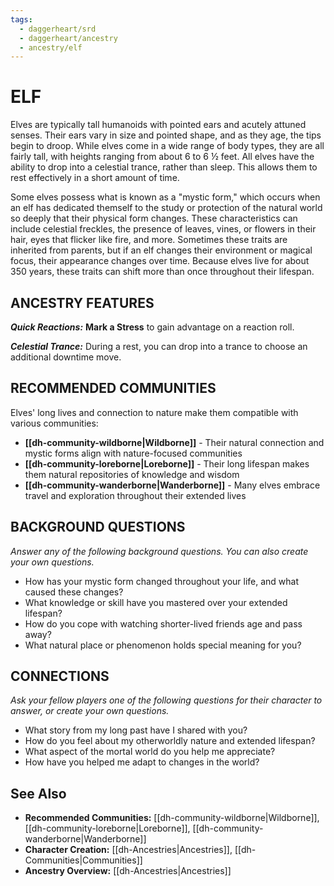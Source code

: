 ```yaml
---
tags:
  - daggerheart/srd
  - daggerheart/ancestry
  - ancestry/elf
---
```


# ELF

Elves are typically tall humanoids with pointed ears and acutely attuned senses. Their ears vary in size and pointed shape, and as they age, the tips begin to droop. While elves come in a wide range of body types, they are all fairly tall, with heights ranging from about 6 to 6 ½ feet. All elves have the ability to drop into a celestial trance, rather than sleep. This allows them to rest effectively in a short amount of time.

Some elves possess what is known as a "mystic form," which occurs when an elf has dedicated themself to the study or protection of the natural world so deeply that their physical form changes. These characteristics can include celestial freckles, the presence of leaves, vines, or flowers in their hair, eyes that flicker like fire, and more. Sometimes these traits are inherited from parents, but if an elf changes their environment or magical focus, their appearance changes over time. Because elves live for about 350 years, these traits can shift more than once throughout their lifespan.

## ANCESTRY FEATURES

***Quick Reactions:*** **Mark a Stress** to gain advantage on a reaction roll.

***Celestial Trance:*** During a rest, you can drop into a trance to choose an additional downtime move.

## RECOMMENDED COMMUNITIES

Elves' long lives and connection to nature make them compatible with various communities:

- **[[dh-community-wildborne|Wildborne]]** - Their natural connection and mystic forms align with nature-focused communities
- **[[dh-community-loreborne|Loreborne]]** - Their long lifespan makes them natural repositories of knowledge and wisdom
- **[[dh-community-wanderborne|Wanderborne]]** - Many elves embrace travel and exploration throughout their extended lives

## BACKGROUND QUESTIONS

*Answer any of the following background questions. You can also create your own questions.*

- How has your mystic form changed throughout your life, and what caused these changes?
- What knowledge or skill have you mastered over your extended lifespan?
- How do you cope with watching shorter-lived friends age and pass away?
- What natural place or phenomenon holds special meaning for you?

## CONNECTIONS

*Ask your fellow players one of the following questions for their character to answer, or create your own questions.*

- What story from my long past have I shared with you?
- How do you feel about my otherworldly nature and extended lifespan?
- What aspect of the mortal world do you help me appreciate?
- How have you helped me adapt to changes in the world?

## See Also

- **Recommended Communities:** [[dh-community-wildborne|Wildborne]], [[dh-community-loreborne|Loreborne]], [[dh-community-wanderborne|Wanderborne]]
- **Character Creation:** [[dh-Ancestries|Ancestries]], [[dh-Communities|Communities]]
- **Ancestry Overview:** [[dh-Ancestries|Ancestries]]
